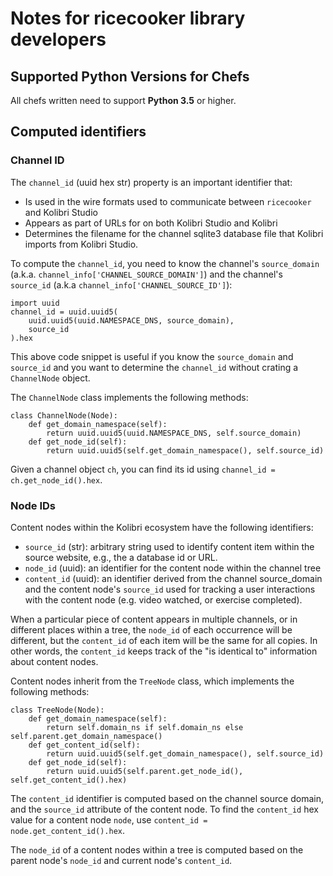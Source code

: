 Notes for ricecooker library developers
=======================================

Supported Python Versions for Chefs
------------------------------------

All chefs written need to support **Python 3.5** or higher.


Computed identifiers
--------------------

### Channel ID

The `channel_id` (uuid hex str) property is an important identifier that:
  - Is used in the wire formats used to communicate between `ricecooker` and Kolibri Studio
  - Appears as part of URLs for on both Kolibri Studio and Kolibri
  - Determines the filename for the channel sqlite3 database file that Kolibri imports
    from Kolibri Studio.

To compute the `channel_id`, you need to know the channel's `source_domain` (a.k.a. `channel_info['CHANNEL_SOURCE_DOMAIN']`)
and the channel's `source_id` (a.k.a `channel_info['CHANNEL_SOURCE_ID']`):

    import uuid
    channel_id = uuid.uuid5(
        uuid.uuid5(uuid.NAMESPACE_DNS, source_domain),
        source_id
    ).hex

This above code snippet is useful if you know the `source_domain` and `source_id`
and you want to determine the `channel_id` without crating a `ChannelNode` object.

The `ChannelNode` class implements the following methods:

    class ChannelNode(Node):
        def get_domain_namespace(self):
            return uuid.uuid5(uuid.NAMESPACE_DNS, self.source_domain)
        def get_node_id(self):
            return uuid.uuid5(self.get_domain_namespace(), self.source_id)

Given a channel object `ch`, you can find its id using `channel_id = ch.get_node_id().hex`.




### Node IDs

Content nodes within the Kolibri ecosystem have the following identifiers:
  - `source_id` (str): arbitrary string used to identify content item within the
    source website, e.g., the a database id or URL.
  - `node_id` (uuid): an identifier for the content node within the channel tree
  - `content_id` (uuid): an identifier derived from the channel source_domain
    and the content node's `source_id` used for tracking a user interactions with
    the content node (e.g. video watched, or exercise completed).

When a particular piece of content appears in multiple channels, or in different 
places within a tree, the `node_id` of each occurrence will be different, but the
`content_id` of each item will be the same for all copies. In other words, the
`content_id` keeps track of the "is identical to" information about content nodes.

Content nodes inherit from the `TreeNode` class, which implements the following methods:

    class TreeNode(Node):
        def get_domain_namespace(self):
            return self.domain_ns if self.domain_ns else self.parent.get_domain_namespace()
        def get_content_id(self):
            return uuid.uuid5(self.get_domain_namespace(), self.source_id)
        def get_node_id(self):
            return uuid.uuid5(self.parent.get_node_id(), self.get_content_id().hex)

The `content_id` identifier is computed based on the channel source domain,
and the `source_id` attribute of the content node. To find the `content_id` hex
value for a content node `node`, use `content_id = node.get_content_id().hex`.

The `node_id` of a content nodes within a tree is computed based on the parent
node's `node_id` and current node's `content_id`.
